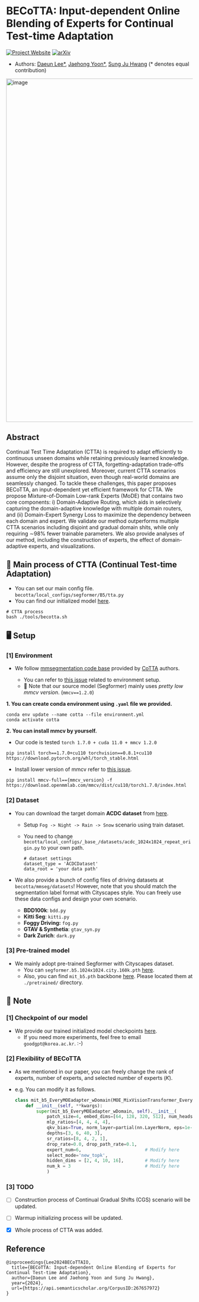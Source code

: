 # BECoTTA: Input-dependent Online Blending of Experts for Continual Test-time Adaptation
[![Project Website](https://img.shields.io/badge/Project-Website-blue)](https://becotta-ctta.github.io/)  [![arXiv](https://img.shields.io/badge/arXiv-2402.08712-b31b1b.svg)](https://arxiv.org/pdf/2402.08712.pdf)   

- Authors: [Daeun Lee*](https://daeunni.github.io/),  [Jaehong Yoon*](https://jaehong31.github.io/),  [Sung Ju Hwang](http://www.sungjuhwang.com/) (* denotes equal contribution)    


<img width="928" alt="image" src="https://github.com/daeunni/BECoTTA/assets/62705839/511417bf-bb8b-46c2-81ec-7ab9c208b92e">

## Abstract 
Continual Test Time Adaptation (CTTA) is required to adapt efficiently to continuous unseen domains while retaining previously learned knowledge. However, despite the progress of
CTTA, forgetting-adaptation trade-offs and efficiency are still unexplored. Moreover, current CTTA scenarios assume only the disjoint situation, even though real-world domains are seamlessly changed. 
To tackle these challenges, this paper proposes BECoTTA, an input-dependent yet efficient framework for CTTA. We propose Mixture-of-Domain Low-rank Experts (MoDE) that contains two core components: i) Domain-Adaptive Routing, which aids in selectively capturing the domain-adaptive knowledge with multiple domain routers, and (ii) Domain-Expert Synergy Loss to maximize the dependency between each domain and expert. We validate our method outperforms multiple CTTA scenarios including disjoint and gradual domain shits, while only requiring ∼98% fewer trainable parameters. We also provide analyses of our method, including the construction of experts, the effect of domain-adaptive experts, and visualizations. 

## 🚗 Main process of CTTA (Continual Test-time Adaptation) 
- You can set our main config file. `becotta/local_configs/segformer/B5/tta.py`
- You can find our initialized model [here](https://drive.google.com/drive/folders/1e1ZIyYVlZL4OS67K1vD6TmFvyFlCsBxA?usp=sharing). 
```
# CTTA process 
bash ./tools/becotta.sh
```


## 🖥️ Setup 
### [1] Environment
- We follow [mmsegmentation code base](https://drive.qin.ee/api/raw/?path=/cv/cvpr2022/acdc-seg.tar.gz) provided by [CoTTA](https://github.com/qinenergy/cotta) authors.

  - You can refer to [this issue](https://github.com/qinenergy/cotta/issues/13) related to environment setup. 
  - 📣 Note that our source model (Segformer) mainly uses *pretty low mmcv version*. (`mmcv==1.2.0`)
  
**1. You can create conda environment using `.yaml` file we provided.** 
```shell
conda env update --name cotta --file environment.yml
conda activate cotta
```

**2. You can install mmcv by yourself.**
- Our code is tested `torch 1.7.0 + cuda 11.0 + mmcv 1.2.0`
```shell
pip install torch==1.7.0+cu110 torchvision==0.8.1+cu110 https://download.pytorch.org/whl/torch_stable.html
```
- Install lower version of mmcv refer to [this issue](https://github.com/open-mmlab/mmcv/issues/1386#issuecomment-933577744).
```shell
pip install mmcv-full=={mmcv_version} -f https://download.openmmlab.com/mmcv/dist/cu110/torch1.7.0/index.html
```


### [2] Dataset
- You can download the target domain **ACDC dataset** from [here](https://acdc.vision.ee.ethz.ch/download).
  - Setup `Fog -> Night -> Rain -> Snow` scenario using train dataset.
  - You need to change `becotta/local_configs/_base_/datasets/acdc_1024x1024_repeat_origin.py` to your own path.
    
    ```shell
    # dataset settings
    dataset_type = 'ACDCDataset'
    data_root = 'your data path'   
    ``` 
- We also provide a bunch of config files of driving datasets at `becotta/mmseg/datasets`! However, note that you should match the segmentation label format with Cityscapes style. You can freely use these data configs and design your own scenario.
  
  - **BDD100k**: `bdd.py`
  - **Kitti Seg**: `kitti.py`
  - **Foggy Driving:** `fog.py`
  - **GTAV & Synthetia**: `gtav_syn.py`
  - **Dark Zurich**: `dark.py`


### [3] Pre-trained model 
- We mainly adopt pre-trained Segformer with Cityscapes dataset.
  - You can `segformer.b5.1024x1024.city.160k.pth` [here](https://drive.google.com/drive/folders/1e1ZIyYVlZL4OS67K1vD6TmFvyFlCsBxA?usp=sharing). 
  - Also, you can find `mit_b5.pth` backbone [here](https://drive.google.com/drive/folders/1e1ZIyYVlZL4OS67K1vD6TmFvyFlCsBxA?usp=sharing). Please located them at `./pretrained/` directory. 
  

## 📁 Note 
### [1] Checkpoint of our model 
- We provide our trained initialized model checkpoints [here](https://drive.google.com/drive/folders/1e1ZIyYVlZL4OS67K1vD6TmFvyFlCsBxA?usp=sharing). 
  - If you need more experiments, feel free to email `goodgpt@korea.ac.kr`. :-) 

### [2] Flexibility of BECoTTA 
- As we mentioned in our paper, you can freely change the rank of experts, number of experts, and selected number of experts ($K$).
- e.g. You can modify it as follows.

  ```python
  class mit_b5_EveryMOEadapter_wDomain(MOE_MixVisionTransformer_EveryAdapter_wDomain):
      def __init__(self, **kwargs):
          super(mit_b5_EveryMOEadapter_wDomain, self).__init__(
              patch_size=4, embed_dims=[64, 128, 320, 512], num_heads=[1, 2, 5, 8], 
              mlp_ratios=[4, 4, 4, 4],
              qkv_bias=True, norm_layer=partial(nn.LayerNorm, eps=1e-6), 
              depths=[3, 6, 40, 3], 
              sr_ratios=[8, 4, 2, 1],
              drop_rate=0.0, drop_path_rate=0.1, 
              expert_num=6,                        # Modify here 
              select_mode='new_topk', 
              hidden_dims = [2, 4, 10, 16],        # Modify here 
              num_k = 3                            # Modify here 
              )   
  ```


### [3] TODO 
- [ ] Construction process of Continual Gradual Shifts (CGS) scenario will be updated. 
- [ ] Warmup initializing process will be updated. 
- [x] Whole process of CTTA was added.


## Reference 
```
@inproceedings{Lee2024BECoTTAIO,
  title={BECoTTA: Input-dependent Online Blending of Experts for Continual Test-time Adaptation},
  author={Daeun Lee and Jaehong Yoon and Sung Ju Hwang},
  year={2024},
  url={https://api.semanticscholar.org/CorpusID:267657972}
}
```

